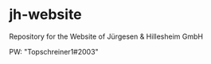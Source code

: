 # jh-website
Repository for the Website of Jürgesen &amp; Hillesheim GmbH

PW: "Topschreiner1#2003"
